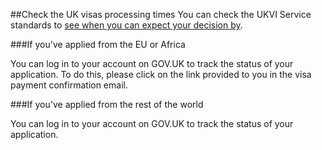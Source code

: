 ##Check the UK visas processing times
You can check the UKVI Service standards to [see when you can expect your decision by](https://www.gov.uk/guidance/visa-decision-waiting-times-applications-outside-the-uk).

###If you've applied from the EU or Africa

You can log in to your account on GOV.UK to track the status of your application. To do this, please click on the link provided to you in the visa payment confirmation email.

###If you've applied from the rest of the world

You can log in to your account on GOV.UK to track the status of your application.


